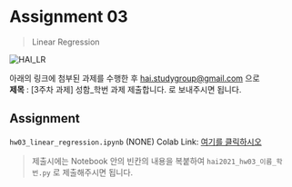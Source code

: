# Assignment 03 #
> Linear Regression

![HAI_LR](NONE)

아래의 링크에 첨부된 과제를 수행한 후 <hai.studygroup@gmail.com> 으로  
**제목** : [3주차 과제] 성함_학번 과제 제출합니다.
로 보내주시면 됩니다.

## Assignment ##
`hw03_linear_regression.ipynb`
(NONE)
Colab Link: [여기를 클릭하시오](NONE)  

> 제출시에는 Notebook 안의 빈칸의 내용을 복붙하여 `hai2021_hw03_이름_학번.py` 로 제출해주시면 됩니다.
